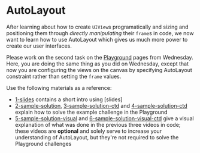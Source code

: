 # AutoLayout

After learning about how to create `UIView`s programatically and sizing and positioning them through _directly manipulating_ their `frame`s in code, we now want to learn how to use AutoLayout which gives us much more power to create our user interfaces.

Please work on the second task on the [Playground]() pages from Wednesday. Here, you are doing the same thing as you did on Wednesday, except that now you are configuring the views on the canvas by specifying AutoLayout constraint rather than setting the `frame` values.

Use the following materials as a reference:
- [1-slides]() contains a short intro using [slides]
- [2-sample-solution](https://youtu.be/La6bzfrrBJE), [3-sample-solution-ctd](https://youtu.be/0HrtnCkhOfU) and [4-sample-solution-ctd](https://youtu.be/IaXmZiRoeOg) explain how to solve the example challenge in the Playground
- [5-sample-solution-visual](https://youtu.be/mt_ckfvd2dI) and [6-sample-solution-visual-ctd](https://youtu.be/B-WxvLJzHqk) give a visual explanation of what was done in the previous three videos in code; these videos are **optional** and solely serve to increase your understanding of AutoLayout, but they're not required to solve the Playground challenges
